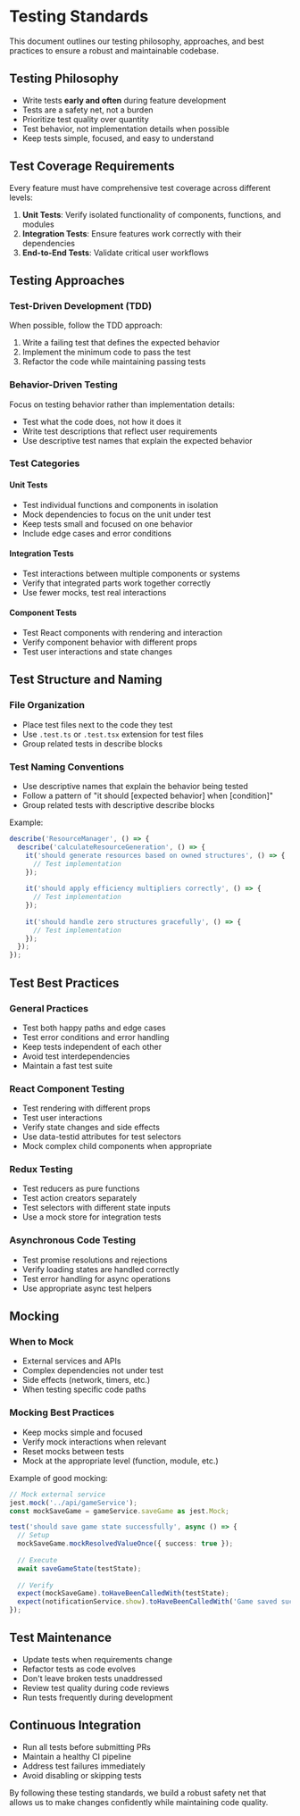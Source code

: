 # Testing Standards

This document outlines our testing philosophy, approaches, and best practices to ensure a robust and maintainable codebase.

## Testing Philosophy

- Write tests **early and often** during feature development
- Tests are a safety net, not a burden
- Prioritize test quality over quantity
- Test behavior, not implementation details when possible
- Keep tests simple, focused, and easy to understand

## Test Coverage Requirements

Every feature must have comprehensive test coverage across different levels:

1. **Unit Tests**: Verify isolated functionality of components, functions, and modules
2. **Integration Tests**: Ensure features work correctly with their dependencies
3. **End-to-End Tests**: Validate critical user workflows

## Testing Approaches

### Test-Driven Development (TDD)

When possible, follow the TDD approach:
1. Write a failing test that defines the expected behavior
2. Implement the minimum code to pass the test
3. Refactor the code while maintaining passing tests

### Behavior-Driven Testing

Focus on testing behavior rather than implementation details:
- Test what the code does, not how it does it
- Write test descriptions that reflect user requirements
- Use descriptive test names that explain the expected behavior

### Test Categories

#### Unit Tests
- Test individual functions and components in isolation
- Mock dependencies to focus on the unit under test
- Keep tests small and focused on one behavior
- Include edge cases and error conditions

#### Integration Tests
- Test interactions between multiple components or systems
- Verify that integrated parts work together correctly
- Use fewer mocks, test real interactions

#### Component Tests
- Test React components with rendering and interaction
- Verify component behavior with different props
- Test user interactions and state changes

## Test Structure and Naming

### File Organization
- Place test files next to the code they test
- Use `.test.ts` or `.test.tsx` extension for test files
- Group related tests in describe blocks

### Test Naming Conventions
- Use descriptive names that explain the behavior being tested
- Follow a pattern of "it should [expected behavior] when [condition]"
- Group related tests with descriptive describe blocks

Example:
```typescript
describe('ResourceManager', () => {
  describe('calculateResourceGeneration', () => {
    it('should generate resources based on owned structures', () => {
      // Test implementation
    });
    
    it('should apply efficiency multipliers correctly', () => {
      // Test implementation
    });
    
    it('should handle zero structures gracefully', () => {
      // Test implementation
    });
  });
});
```

## Test Best Practices

### General Practices
- Test both happy paths and edge cases
- Test error conditions and error handling
- Keep tests independent of each other
- Avoid test interdependencies
- Maintain a fast test suite

### React Component Testing
- Test rendering with different props
- Test user interactions
- Verify state changes and side effects
- Use data-testid attributes for test selectors
- Mock complex child components when appropriate

### Redux Testing
- Test reducers as pure functions
- Test action creators separately
- Test selectors with different state inputs
- Use a mock store for integration tests

### Asynchronous Code Testing
- Test promise resolutions and rejections
- Verify loading states are handled correctly
- Test error handling for async operations
- Use appropriate async test helpers

## Mocking

### When to Mock
- External services and APIs
- Complex dependencies not under test
- Side effects (network, timers, etc.)
- When testing specific code paths

### Mocking Best Practices
- Keep mocks simple and focused
- Verify mock interactions when relevant
- Reset mocks between tests
- Mock at the appropriate level (function, module, etc.)

Example of good mocking:
```typescript
// Mock external service
jest.mock('../api/gameService');
const mockSaveGame = gameService.saveGame as jest.Mock;

test('should save game state successfully', async () => {
  // Setup
  mockSaveGame.mockResolvedValueOnce({ success: true });
  
  // Execute
  await saveGameState(testState);
  
  // Verify
  expect(mockSaveGame).toHaveBeenCalledWith(testState);
  expect(notificationService.show).toHaveBeenCalledWith('Game saved successfully');
});
```

## Test Maintenance

- Update tests when requirements change
- Refactor tests as code evolves
- Don't leave broken tests unaddressed
- Review test quality during code reviews
- Run tests frequently during development

## Continuous Integration

- Run all tests before submitting PRs
- Maintain a healthy CI pipeline
- Address test failures immediately
- Avoid disabling or skipping tests

By following these testing standards, we build a robust safety net that allows us to make changes confidently while maintaining code quality.